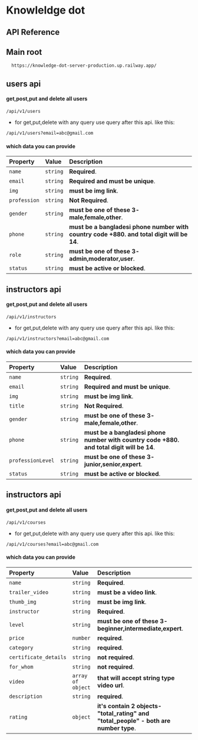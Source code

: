 
# Knowleldge dot



## API Reference

## Main root

```http
  https://knowledge-dot-server-production.up.railway.app/
```

## users api

#### get,post,put and delete all users

```http
/api/v1/users
```

* for get,put,delete with any query use query after this api. like this:
```http
/api/v1/users?email=abc@gmail.com
```

#### which data you can provide

| Property | Value     | Description                |
| :-------- | :------- | :------------------------- |
| `name` | `string` | **Required**. |
| `email` | `string` | **Required and must be unique**. |
| `img` | `string` | **must be img link**. |
| `profession` | `string` | **Not Required**. |
| `gender` | `string` | **must be one of these 3- male,female,other**. |
| `phone` | `string` | **must be a bangladesi phone number with country code +880. and total digit will be 14**. |
| `role` | `string` | **must be one of these 3- admin,moderator,user**. |
| `status` | `string` | **must be active or blocked**. |

<!-- user api -->

## instructors api

#### get,post,put and delete all users

```http
/api/v1/instructors
```

* for get,put,delete with any query use query after this api. like this:
```http
/api/v1/instructors?email=abc@gmail.com
```

#### which data you can provide

| Property | Value     | Description                |
| :-------- | :------- | :------------------------- |
| `name` | `string` | **Required**. |
| `email` | `string` | **Required and must be unique**. |
| `img` | `string` | **must be img link**. |
| `title` | `string` | **Not Required**. |
| `gender` | `string` | **must be one of these 3- male,female,other**. |
| `phone` | `string` | **must be a bangladesi phone number with country code +880. and total digit will be 14**. |
| `professionLevel` | `string` | **must be one of these 3- junior,senior,expert**. |
| `status` | `string` | **must be active or blocked**. |

<!-- instructors api -->

## instructors api

#### get,post,put and delete all users

```http
/api/v1/courses
```

* for get,put,delete with any query use query after this api. like this:
```http
/api/v1/courses?email=abc@gmail.com
```

#### which data you can provide

| Property | Value     | Description                |
| :-------- | :------- | :------------------------- |
| `name` | `string` | **Required**. |
| `trailer_video` | `string` | **must be a video link**. |
| `thumb_img` | `string` | **must be img link**. |
| `instructor` | `string` | **Required**. |
| `level` | `string` | **must be one of these 3- beginner,intermediate,expert**. |
| `price` | `number` | **required**. |
| `category` | `string` | **required**. |
| `certificate_details` | `string` | **not required**. |
| `for_whom` | `string` | **not required**. |
| `video` | `array of object` | **that will accept string type video url**. |
| `description` | `string` | **required**. |
| `rating` | `object` | **it's contain 2 objects- "total_rating" and "total_people" - both are number type**. |

<!-- courses api -->